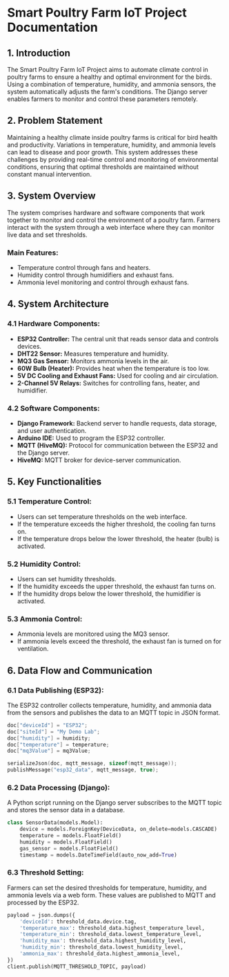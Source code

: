 # Smart Poultry Farm IoT Project Documentation

## 1. Introduction
The Smart Poultry Farm IoT Project aims to automate climate control in poultry farms to ensure a healthy and optimal environment for the birds. Using a combination of temperature, humidity, and ammonia sensors, the system automatically adjusts the farm's conditions. The Django server enables farmers to monitor and control these parameters remotely.

## 2. Problem Statement
Maintaining a healthy climate inside poultry farms is critical for bird health and productivity. Variations in temperature, humidity, and ammonia levels can lead to disease and poor growth. This system addresses these challenges by providing real-time control and monitoring of environmental conditions, ensuring that optimal thresholds are maintained without constant manual intervention.

## 3. System Overview
The system comprises hardware and software components that work together to monitor and control the environment of a poultry farm. Farmers interact with the system through a web interface where they can monitor live data and set thresholds.

### Main Features:
- Temperature control through fans and heaters.
- Humidity control through humidifiers and exhaust fans.
- Ammonia level monitoring and control through exhaust fans.

## 4. System Architecture

### 4.1 Hardware Components:
- **ESP32 Controller:** The central unit that reads sensor data and controls devices.
- **DHT22 Sensor:** Measures temperature and humidity.
- **MQ3 Gas Sensor:** Monitors ammonia levels in the air.
- **60W Bulb (Heater):** Provides heat when the temperature is too low.
- **5V DC Cooling and Exhaust Fans:** Used for cooling and air circulation.
- **2-Channel 5V Relays:** Switches for controlling fans, heater, and humidifier.

### 4.2 Software Components:
- **Django Framework:** Backend server to handle requests, data storage, and user authentication.
- **Arduino IDE:** Used to program the ESP32 controller.
- **MQTT (HiveMQ):** Protocol for communication between the ESP32 and the Django server.
- **HiveMQ:** MQTT broker for device-server communication.

## 5. Key Functionalities

### 5.1 Temperature Control:
- Users can set temperature thresholds on the web interface.
- If the temperature exceeds the higher threshold, the cooling fan turns on.
- If the temperature drops below the lower threshold, the heater (bulb) is activated.

### 5.2 Humidity Control:
- Users can set humidity thresholds.
- If the humidity exceeds the upper threshold, the exhaust fan turns on.
- If the humidity drops below the lower threshold, the humidifier is activated.

### 5.3 Ammonia Control:
- Ammonia levels are monitored using the MQ3 sensor.
- If ammonia levels exceed the threshold, the exhaust fan is turned on for ventilation.

## 6. Data Flow and Communication

### 6.1 Data Publishing (ESP32):
The ESP32 controller collects temperature, humidity, and ammonia data from the sensors and publishes the data to an MQTT topic in JSON format.

```cpp
doc["deviceId"] = "ESP32";
doc["siteId"] = "My Demo Lab";
doc["humidity"] = humidity;
doc["temperature"] = temperature;
doc["mq3Value"] = mq3Value;

serializeJson(doc, mqtt_message, sizeof(mqtt_message));
publishMessage("esp32_data", mqtt_message, true);
```
### 6.2 Data Processing (Django):
A Python script running on the Django server subscribes to the MQTT topic and stores the sensor data in a database.

```python
class SensorData(models.Model):
    device = models.ForeignKey(DeviceData, on_delete=models.CASCADE)
    temperature = models.FloatField()
    humidity = models.FloatField()
    gas_sensor = models.FloatField()
    timestamp = models.DateTimeField(auto_now_add=True)
```
    
### 6.3 Threshold Setting:
Farmers can set the desired thresholds for temperature, humidity, and ammonia levels via a web form. These values are published to MQTT and processed by the ESP32.

```python
payload = json.dumps({
    'deviceId': threshold_data.device.tag,
    'temperature_max': threshold_data.highest_temperature_level,
    'temperature_min': threshold_data.lowest_temperature_level,
    'humidity_max': threshold_data.highest_humidity_level,
    'humidity_min': threshold_data.lowest_humidity_level,
    'ammonia_max': threshold_data.highest_ammonia_level,
})
client.publish(MQTT_THRESHOLD_TOPIC, payload)
```
